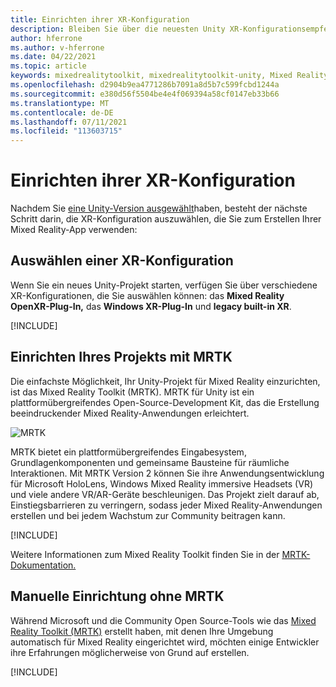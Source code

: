 ```yaml
---
title: Einrichten ihrer XR-Konfiguration
description: Bleiben Sie über die neuesten Unity XR-Konfigurationsempfehlungen für HoloLens Anwendungsentwicklung auf dem Laufenden.
author: hferrone
ms.author: v-hferrone
ms.date: 04/22/2021
ms.topic: article
keywords: mixedrealitytoolkit, mixedrealitytoolkit-unity, Mixed Reality-Headset, Windows Mixed Reality-Headset, Virtual Reality-Headset, Unity
ms.openlocfilehash: d2904b9ea4771286b7091a8d5b7c599fcbd1244a
ms.sourcegitcommit: e380d56f5504be4e4f069394a58cf0147eb33b66
ms.translationtype: MT
ms.contentlocale: de-DE
ms.lasthandoff: 07/11/2021
ms.locfileid: "113603715"
---
```

# <a name="setting-up-your-xr-configuration"></a>Einrichten ihrer XR-Konfiguration

Nachdem Sie [eine Unity-Version ausgewählt](choosing-unity-version.md)haben, besteht der nächste Schritt darin, die XR-Konfiguration auszuwählen, die Sie zum Erstellen Ihrer Mixed Reality-App verwenden:

## <a name="choosing-an-xr-configuration"></a>Auswählen einer XR-Konfiguration

Wenn Sie ein neues Unity-Projekt starten, verfügen Sie über verschiedene XR-Konfigurationen, die Sie auswählen können: das **Mixed Reality OpenXR-Plug-In,** das **Windows XR-Plug-In** und **legacy built-in XR**.

[!INCLUDE[](includes/xr/intro.md)]

## <a name="setting-up-your-project-with-mrtk"></a>Einrichten Ihres Projekts mit MRTK

Die einfachste Möglichkeit, Ihr Unity-Projekt für Mixed Reality einzurichten, ist das Mixed Reality Toolkit (MRTK).  MRTK für Unity ist ein plattformübergreifendes Open-Source-Development Kit, das die Erstellung beeindruckender Mixed Reality-Anwendungen erleichtert.

![MRTK](../../design/images/MRTK_UX_Hero.png)

MRTK bietet ein plattformübergreifendes Eingabesystem, Grundlagenkomponenten und gemeinsame Bausteine für räumliche Interaktionen.  Mit MRTK Version 2 können Sie ihre Anwendungsentwicklung für Microsoft HoloLens, Windows Mixed Reality immersive Headsets (VR) und viele andere VR/AR-Geräte beschleunigen. Das Projekt zielt darauf ab, Einstiegsbarrieren zu verringern, sodass jeder Mixed Reality-Anwendungen erstellen und bei jedem Wachstum zur Community beitragen kann.

[!INCLUDE[](includes/xr/mrtk-next-step.md)]

Weitere Informationen zum Mixed Reality Toolkit finden Sie in der [MRTK-Dokumentation.](/windows/mixed-reality/mrtk-unity)

## <a name="manual-setup-without-mrtk"></a>Manuelle Einrichtung ohne MRTK

Während Microsoft und die Community Open Source-Tools wie das [Mixed Reality Toolkit (MRTK)](/windows/mixed-reality/mrtk-unity) erstellt haben, mit denen Ihre Umgebung automatisch für Mixed Reality eingerichtet wird, möchten einige Entwickler ihre Erfahrungen möglicherweise von Grund auf erstellen.

[!INCLUDE[](includes/xr/manual-setup.md)]